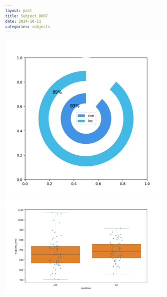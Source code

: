 ```yaml
---
layout: post
title: Subject 8007
date: 2024-10-11
categories: subjects
---
```


![](data/8007/run-10/8007_accuracy_by_condition.png)
![](data/8007/run-10/8007_rt.png)
